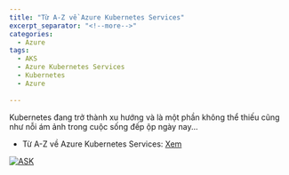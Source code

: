 ```yaml
---
title: "Từ A-Z về Azure Kubernetes Services"
excerpt_separator: "<!--more-->"
categories:
  - Azure
tags:
  - AKS
  - Azure Kubernetes Services
  - Kubernetes
  - Azure
  
---
```


Kubernetes đang trở thành xu hướng và là một phần không thể thiếu cũng như nỗi ám ảnh trong cuộc sống đếp ộp ngày nay...

* Từ A-Z về Azure Kubernetes Services: <a href="https://www.youtube.com/watch?v=Ess4VaQzdWw&t=46s" target="_blank" rel="noopener">Xem</a>

[![ASK](http://img.youtube.com/vi/Ess4VaQzdWw/0.jpg)](http://www.youtube.com/watch?v=Ess4VaQzdWw "AKS")


